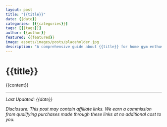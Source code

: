 ```yaml
---
layout: post
title: "{{title}}"
date: {{date}}
categories: [{{categories}}]
tags: [{{tags}}]
author: {{author}}
featured: {{featured}}
image: assets/images/posts/placeholder.jpg
description: "A comprehensive guide about {{title}} for home gym enthusiasts looking to improve their fitness journey."
---
```


# {{title}}

{{content}}

---

*Last Updated: {{date}}*

*Disclosure: This post may contain affiliate links. We earn a commission from qualifying purchases made through these links at no additional cost to you.*
